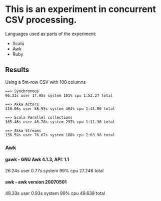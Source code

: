 # This is an experiment in concurrent CSV processing.

Languages used as parts of the experiment:

- Scala
- Awk
- Ruby

## Results

Using a 5m-row CSV with 100 columns

```
==> Synchronous
96.31s user 17.95s system 101% cpu 1:52.27 total

==> Akka Actors
410.06s user 58.95s system 464% cpu 1:41.00 total

==> Scala Parallel collections
165.46s user 46.78s system 297% cpu 1:11.30 total

==> Akka Streams
156.59s user 76.67s system 188% cpu 2:03.98 total
```

### Awk

#### gawk - GNU Awk 4.1.3, API: 1.1

26.24s user 0.77s system 99% cpu 27.246 total

#### awk - awk version 20070501

48.33s user 0.93s system 99% cpu 49.638 total



